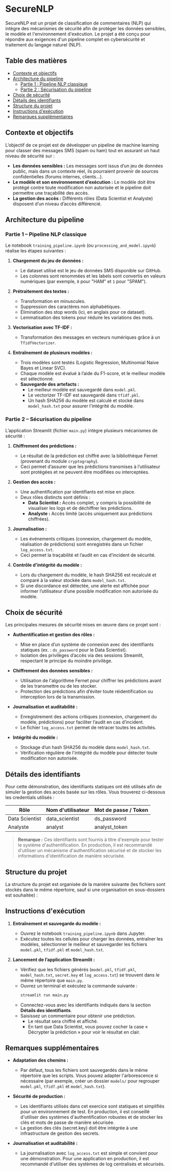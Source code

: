 # SecureNLP

SecureNLP est un projet de classification de commentaires (NLP) qui intègre des mécanismes de sécurité afin de protéger les données sensibles, le modèle et l'environnement d'exécution. Le projet a été conçu pour répondre aux exigences d'un pipeline complet en cybersécurité et traitement du langage naturel (NLP).

## Table des matières

- [Contexte et objectifs](#contexte-et-objectifs)
- [Architecture du pipeline](#architecture-du-pipeline)
  - [Partie 1 : Pipeline NLP classique](#partie-1--pipeline-nlp-classique)
  - [Partie 2 : Sécurisation du pipeline](#partie-2--sécurisation-du-pipeline)
- [Choix de sécurité](#choix-de-sécurité)
- [Détails des identifiants](#détails-des-identifiants)
- [Structure du projet](#structure-du-projet)
- [Instructions d'exécution](#instructions-dexécution)
- [Remarques supplémentaires](#remarques-supplémentaires)

## Contexte et objectifs

L’objectif de ce projet est de développer un pipeline de machine learning pour classer des messages SMS (spam ou ham) tout en assurant un haut niveau de sécurité sur :
- **Les données sensibles :** Les messages sont issus d’un jeu de données public, mais dans un contexte réel, ils pourraient provenir de sources confidentielles (forums internes, clients…).
- **Le modèle et son environnement d’exécution :** Le modèle doit être protégé contre toute modification non autorisée et le pipeline doit permettre une traçabilité des accès.
- **La gestion des accès :** Différents rôles (Data Scientist et Analyste) disposent d’un niveau d’accès différencié.

## Architecture du pipeline

### Partie 1 – Pipeline NLP classique

Le notebook `training_pipeline.ipynb` (ou `processing_and_model.ipynb`) réalise les étapes suivantes :

1. **Chargement du jeu de données :**
   - Le dataset utilisé est le jeu de données SMS disponible sur GitHub.
   - Les colonnes sont renommées et les labels sont convertis en valeurs numériques (par exemple, `0` pour "HAM" et `1` pour "SPAM").

2. **Prétraitement des textes :**
   - Transformation en minuscules.
   - Suppression des caractères non alphabétiques.
   - Élimination des stop words (ici, en anglais pour ce dataset).
   - Lemmatisation des tokens pour réduire les variations des mots.

3. **Vectorisation avec TF-IDF :**
   - Transformation des messages en vecteurs numériques grâce à un `TfidfVectorizer`.

4. **Entraînement de plusieurs modèles :**
   - Trois modèles sont testés (Logistic Regression, Multinomial Naive Bayes et Linear SVC).
   - Chaque modèle est évalué à l’aide du F1-score, et le meilleur modèle est sélectionné.
   - **Sauvegarde des artefacts :**  
     - Le meilleur modèle est sauvegardé dans `model.pkl`.
     - Le vectorizer TF-IDF est sauvegardé dans `tfidf.pkl`.
     - Un hash SHA256 du modèle est calculé et stocké dans `model_hash.txt` pour assurer l'intégrité du modèle.

### Partie 2 – Sécurisation du pipeline

L’application Streamlit (fichier `main.py`) intègre plusieurs mécanismes de sécurité :

1. **Chiffrement des prédictions :**
   - Le résultat de la prédiction est chiffré avec la bibliothèque Fernet (provenant du module `cryptography`).
   - Ceci permet d’assurer que les prédictions transmises à l’utilisateur sont protégées et ne peuvent être modifiées ou interceptées.

2. **Gestion des accès :**
   - Une authentification par identifiants est mise en place.
   - Deux rôles distincts sont définis :
     - **Data Scientist :** Accès complet, y compris la possibilité de visualiser les logs et de déchiffrer les prédictions.
     - **Analyste :** Accès limité (accès uniquement aux prédictions chiffrées).

3. **Journalisation :**
   - Les événements critiques (connexion, chargement du modèle, réalisation de prédictions) sont enregistrés dans un fichier `log_access.txt`.
   - Ceci permet la traçabilité et l’audit en cas d’incident de sécurité.

4. **Contrôle d'intégrité du modèle :**
   - Lors du chargement du modèle, le hash SHA256 est recalculé et comparé à la valeur stockée dans `model_hash.txt`.
   - Si une discordance est détectée, une alerte est affichée pour informer l’utilisateur d’une possible modification non autorisée du modèle.

## Choix de sécurité

Les principales mesures de sécurité mises en œuvre dans ce projet sont :

- **Authentification et gestion des rôles :**
  - Mise en place d’un système de connexion avec des identifiants statiques (ex. : `ds_password` pour le Data Scientist).
  - Isolation des privilèges d’accès via des sessions Streamlit, respectant le principe du moindre privilège.

- **Chiffrement des données sensibles :**
  - Utilisation de l'algorithme Fernet pour chiffrer les prédictions avant de les transmettre ou de les stocker.
  - Protection des prédictions afin d’éviter toute réidentification ou interception lors de la transmission.

- **Journalisation et auditabilité :**
  - Enregistrement des actions critiques (connexion, chargement du modèle, prédictions) pour faciliter l’audit en cas d’incident.
  - Le fichier `log_access.txt` permet de retracer toutes les activités.

- **Intégrité du modèle :**
  - Stockage d’un hash SHA256 du modèle dans `model_hash.txt`.
  - Vérification régulière de l'intégrité du modèle pour détecter toute modification non autorisée.

## Détails des identifiants

Pour cette démonstration, des identifiants statiques ont été utilisés afin de simuler la gestion des accès basée sur les rôles. Vous trouverez ci-dessous les credentials utilisés :

| Rôle           | Nom d'utilisateur | Mot de passe / Token |
|----------------|-------------------|----------------------|
| Data Scientist | data_scientist    | ds_password          |
| Analyste       | analyst           | analyst_token        |

> **Remarque :** Ces identifiants sont fournis à titre d'exemple pour tester le système d'authentification. En production, il est recommandé d'utiliser un mécanisme d'authentification sécurisé et de stocker les informations d'identification de manière sécurisée.

## Structure du projet

La structure du projet est organisée de la manière suivante (les fichiers sont stockés dans le même répertoire, sauf si une organisation en sous-dossiers est souhaitée) :


## Instructions d'exécution

1. **Entraînement et sauvegarde du modèle :**
   - Ouvrez le notebook `training_pipeline.ipynb` dans Jupyter.
   - Exécutez toutes les cellules pour charger les données, entraîner les modèles, sélectionner le meilleur et sauvegarder les fichiers `model.pkl`, `tfidf.pkl` et `model_hash.txt`.

2. **Lancement de l’application Streamlit :**
   - Vérifiez que les fichiers générés (`model.pkl`, `tfidf.pkl`, `model_hash.txt`, `secret.key` et `log_access.txt`) se trouvent dans le même répertoire que `main.py`.
   - Ouvrez un terminal et exécutez la commande suivante :
     ```bash
     streamlit run main.py
     ```
   - Connectez-vous avec les identifiants indiqués dans la section **Détails des identifiants**.
   - Saisissez un commentaire pour obtenir une prédiction.  
     - Le résultat sera chiffré et affiché.
     - En tant que Data Scientist, vous pouvez cocher la case « Décrypter la prédiction » pour voir le résultat en clair.

## Remarques supplémentaires

- **Adaptation des chemins :**
  - Par défaut, tous les fichiers sont sauvegardés dans le même répertoire que les scripts. Vous pouvez adapter l'arborescence si nécessaire (par exemple, créer un dossier `models/` pour regrouper `model.pkl`, `tfidf.pkl` et `model_hash.txt`).

- **Sécurité de production :**
  - Les identifiants utilisés dans cet exercice sont statiques et simplifiés pour un environnement de test. En production, il est conseillé d'utiliser des systèmes d'authentification robustes et de stocker les clés et mots de passe de manière sécurisée.
  - La gestion des clés (secret.key) doit être intégrée à une infrastructure de gestion des secrets.

- **Journalisation et auditabilité :**
  - La journalisation avec `log_access.txt` est simple et convient pour une démonstration. Pour une application en production, il est recommandé d'utiliser des systèmes de log centralisés et sécurisés.
